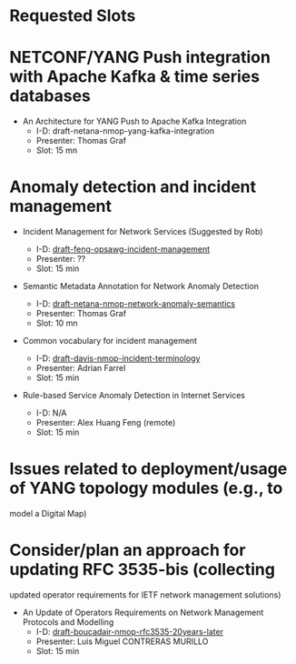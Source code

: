 # Requested Slots


# NETCONF/YANG Push integration with Apache Kafka & time series databases


* An Architecture for YANG Push to Apache Kafka Integration
   - I-D: draft-netana-nmop-yang-kafka-integration
   - Presenter: Thomas Graf
   - Slot: 15 mn

# Anomaly detection and incident management

* Incident Management for Network Services (Suggested by Rob)
   - I-D: [draft-feng-opsawg-incident-management](https://datatracker.ietf.org/doc/draft-feng-opsawg-incident-management/)
   - Presenter: ??
   - Slot: 15 min

* Semantic Metadata Annotation for Network Anomaly Detection
   - I-D: [draft-netana-nmop-network-anomaly-semantics](https://datatracker.ietf.org/doc/draft-netana-nmop-network-anomaly-semantics/)
   - Presenter: Thomas Graf
   - Slot: 10 mn
 
* Common vocabulary for incident management
   - I-D: [draft-davis-nmop-incident-terminology](https://datatracker.ietf.org/doc/draft-davis-nmop-incident-terminology/)
   - Presenter: Adrian Farrel
   - Slot: 15 min
 
* Rule-based Service Anomaly Detection in Internet Services
   - I-D: N/A
   - Presenter: Alex Huang Feng (remote)
   - Slot: 15 min

# Issues related to deployment/usage of YANG topology modules (e.g., to
model a Digital Map)

# Consider/plan an approach for updating RFC 3535-bis (collecting
updated operator requirements for IETF network management solutions)

* An Update of Operators Requirements on Network Management Protocols and Modelling
   - I-D: [draft-boucadair-nmop-rfc3535-20years-later](https://datatracker.ietf.org/doc/draft-boucadair-nmop-rfc3535-20years-later/)
   - Presenter: Luis Miguel CONTRERAS MURILLO
   - Slot: 15 min


